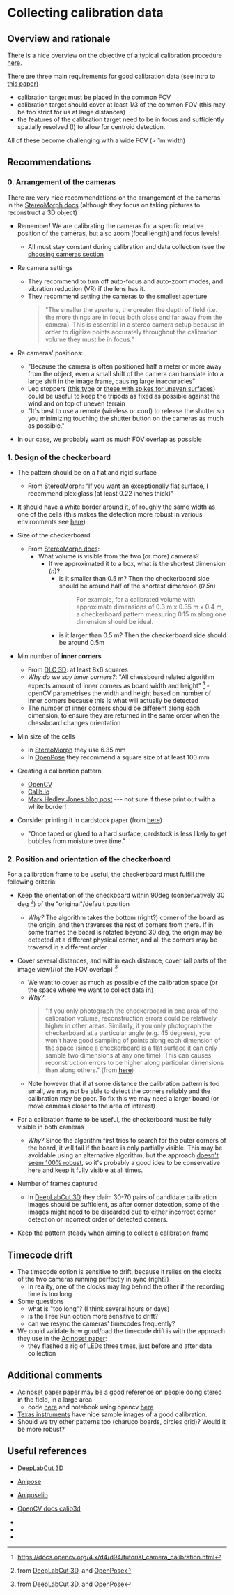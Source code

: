 # Collecting calibration data

## Overview and rationale
There is a nice overview on the objective of a typical calibration procedure [here](https://aaronolsen.github.io/tutorials/stereomorph/calibration_general.html).

There are three main requirements for good calibration data (see intro to [this paper](https://opg.optica.org/oe/fulltext.cfm?uri=oe-27-6-9040&id=407319))
- calibration target must be placed in the common FOV
- calibration target should cover at least 1/3 of the common FOV (this may be too strict for us at large distances)
- the features of the calibration target need to be in focus and sufficiently spatially resolved (!) to allow for centroid detection.

All of these become challenging with a wide FOV (> 1m width)

## Recommendations

### 0. Arrangement of the cameras
There are very nice recommendations on the arrangement of the cameras in the [StereoMorph docs](https://aaronolsen.github.io/tutorials/stereomorph/arranging_cameras_photography.html) (although they focus on taking pictures to reconstruct a 3D object)
- Remember! We are calibrating the cameras for a specific relative position of the cameras, but also zoom (focal length) and focus levels!
    - All must stay constant during calibration and data collection (see the [choosing cameras section](https://aaronolsen.github.io/tutorials/stereomorph/choosing_cameras_general.html)
- Re camera settings
    - They recommend to turn off auto-focus and auto-zoom modes, and vibration reduction (VR) if the lens has it.
    - They recommend setting the cameras to the smallest aperture
        > "The smaller the aperture, the greater the depth of field (i.e. the more things are in focus both close and far away from the camera). This is essential in a stereo camera setup because in order to digitize points accurately throughout the calibration volume they must be in focus."

- Re cameras' positions:
    - "Because the camera is often positioned half a meter or more away from the object, even a small shift of the camera can translate into a large shift in the image frame, causing large inaccuracies"
    - Leg stoppers ([this type](https://www.amazon.co.uk/Universal-Stainless-Photography-Accessories-Replacement/dp/B0B9NXFTWP/ref=sr_1_11?keywords=tripod+rubber+feet+replacement&qid=1689006351&sr=8-11) or [these with spikes for uneven surfaces](https://www.amazon.co.uk/Universal-Non-Slip-Replacement-Compatible-Kingjoy/dp/B0B33RDMTC/ref=sr_1_12?keywords=tripod+rubber+feet+replacement&qid=1689006351&sr=8-12)) could be useful to keep the tripods as fixed as possible against the wind and on top of uneven terrain
    - "It's best to use a remote (wireless or cord) to release the shutter so you minimizing touching the shutter button on the cameras as much as possible."

- In our case, we probably want as much FOV overlap as possible


### 1. Design of the checkerboard
- The pattern should be on a flat and rigid surface 
    - From [StereoMorph](https://aaronolsen.github.io/tutorials/stereomorph/creating_a_checkerboard.html): 
        "If you want an exceptionally flat surface, I recommend plexiglass (at least 0.22 inches thick)"

- It should have a white border around it, of roughly the same width as one of the cells (this makes the detection more robust in various environments see [here](https://docs.opencv.org/4.2.0/d9/d0c/group__calib3d.html#gad0e88e13cd3d410870a99927510d7f91))

- Size of the checkerboard
    - From [StereoMorph docs](https://aaronolsen.github.io/tutorials/stereomorph/choose_checkerboard_size.html):
        - What volume is visible from the two (or more) cameras?
            - If we approximated it to a box, what is the shortest dimension (*n*)?
                - is it smaller than 0.5 m? Then the checkerboard side should be around half of the shortest dimension (*0.5n*)
                    > For example, for a calibrated volume with approximate dimensions of 0.3 m x 0.35 m x 0.4 m, a checkerboard pattern measuring 0.15 m along one dimension should be ideal.
                - is it larger than 0.5 m? Then the checkerboard side should be around 0.5m

- Min number of **inner corners**
    - From [DLC 3D](https://deeplabcut.github.io/DeepLabCut/docs/Overviewof3D.html#take-and-process-camera-calibration-images): at least 8x6 squares
    - *Why do we say inner corners?*: "All chessboard related algorithm expects amount of inner corners as board width and height" [^2] - openCV parametrises the width and height based on number of inner corners because this is what will actually be detected
    - The number of inner corners should be different along each dimension, to ensure they are returned in the same order when the chessboard changes orientation

- Min size of the cells
    - In [StereoMorph](https://aaronolsen.github.io/tutorials/stereomorph/checkerboard_size_dpi.html) they use 6.35 mm
    - In [OpenPose](https://github.com/jrkwon/openpose/blob/master/doc/calibration_demo.md#general-quality-tips) they recommend a square size of at least 100 mm

- Creating a calibration pattern
    - [OpenCV](https://docs.opencv.org/4.x/da/d0d/tutorial_camera_calibration_pattern.html)
    - [Calib.io](https://calib.io/pages/camera-calibration-pattern-generator)
    - [Mark Hedley Jones blog post](https://markhedleyjones.com/projects/calibration-checkerboard-collection) --- not sure if these print out with a white border!

- Consider printing it in cardstock paper (from [here](https://aaronolsen.github.io/tutorials/stereomorph/creating_a_checkerboard.html))
    - "Once taped or glued to a hard surface, cardstock is less likely to get bubbles from moisture over time."

### 2. Position and orientation of the checkerboard
For a calibration frame to be useful, the checkerboard must fulfill the following criteria:

- Keep the orientation of the checkboard within 90deg (conservatively 30 deg [^1]) of the "original"/default position
    - *Why?* The algorithm takes the bottom (right?) corner of the board as the origin, and then traverses the rest of corners from there. If in some frames the board is rotated beyond 30 deg, the origin may be detected at a different physical corner, and all the corners may be traversd in a different order.

- Cover several distances, and within each distance, cover (all parts of the image view)/(of the FOV overlap) [^1]
    - We want to cover as much as possible of the calibration space (or the space where we want to collect data in)
    - *Why?*: 
        > "If you only photograph the checkerboard in one area of the calibration volume, reconstruction errors could be relatively higher in other areas. Similarly, if you only photograph the checkerboard at a particular angle (e.g. 45 degrees), you won't have good sampling of points along each dimension of the space (since a checkerboard is a flat surface it can only sample two dimensions at any one time). This can causes reconstruction errors to be higher along particular dimensions than along others." (from [here](https://aaronolsen.github.io/tutorials/stereomorph/calibration_general.html))
    - Note however that if at some distance the calibration pattern is too small, we may not be able to detect the corners reliably and the calibration may be poor. To fix this we may need a larger board (or move cameras closer to the area of interest) 

- For a calibration frame to be useful, the checkerboard must be fully visible in both cameras
    - *Why?* Since the algorithm first tries to search for the outer corners of the board, it will fail if the board is only partially visible. This may be avoidable using an alternative algorithm, but the approach [doesn't seem 100% robust](https://github.com/opencv/opencv/issues/15712#issuecomment-1493344373), so it's probably a good idea to be conservative here and keep it fully visible at all times.

- Number of frames captured
    - In [DeepLabCut 3D](https://deeplabcut.github.io/DeepLabCut/docs/Overviewof3D.html#jump-in-with-direct-deeplabcut-2-camera-support) they claim 30-70 pairs of candidate calibration images should be sufficient, as after corner detection, some of the images might need to be discarded due to either incorrect corner detection or incorrect order of detected corners.

- Keep the pattern steady when aiming to collect a calibration frame

## Timecode drift
- The timecode option is sensitive to drift, because it relies on the clocks of the two cameras running perfectly in sync (right?)
    - In reality, one of the clocks may lag behind the other if the recording time is too long
- Some questions
    - what is "too long"? (I think several hours or days)
    - is the Free Run option more sensitive to drift?
    - can we resync the cameras' timecodes frequently?
- We could validate how good/bad the timecode drift is with the approach they use in the [Acinoset paper](https://ieeexplore.ieee.org/stamp/stamp.jsp?tp=&arnumber=9561338):
    - they flashed a rig of LEDs three times, just before and after data collection

## Additional comments
- [Acinoset paper](https://ieeexplore.ieee.org/stamp/stamp.jsp?tp=&arnumber=9561338) paper may be a good reference on people doing stereo in the field, in a large area
    - code [here](https://github.com/African-Robotics-Unit/AcinoSet#camera-calibration-and-3d-reconstruction) and notebook using opencv [here](https://github.com/African-Robotics-Unit/AcinoSet/blob/main/src/calib_with_gui.ipynb)
- [Texas instruments](https://software-dl.ti.com/jacinto7/esd/robotics-sdk/latest/docs/source/tools/stereo_camera/calibration/README.html) have nice sample images of a good calibration.
- Should we try other patterns too (charuco boards, circles grid)? Would it be more robust?

## Useful references
- [DeepLabCut 3D](https://deeplabcut.github.io/DeepLabCut/docs/Overviewof3D.html#jump-in-with-direct-deeplabcut-2-camera-support)
- [Anipose](https://anipose.readthedocs.io/en/latest/)
- [Aniposelib](https://anipose.readthedocs.io/en/latest/aniposelib-tutorial.html)
- [OpenCV docs calib3d](https://docs.opencv.org/4.2.0/d9/d0c/group__calib3d.html#gad0e88e13cd3d410870a99927510d7f91)


- [^1]: from [DeepLabCut 3D](https://deeplabcut.github.io/DeepLabCut/docs/Overviewof3D.html#jump-in-with-direct-deeplabcut-2-camera-support), and [OpenPose](https://github.com/jrkwon/openpose/blob/master/doc/calibration_demo.md#general-quality-tips)

- [^2]: https://docs.opencv.org/4.x/d4/d94/tutorial_camera_calibration.html

- [^3]: https://github.com/TemugeB/python_stereo_camera_calibrate#procedure

